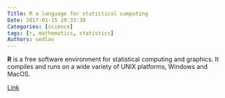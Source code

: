 ```yaml
---
Title: R a language for statistical cumputing
Date: 2017-01-15 19:33:38
Categories: [science]
tags: [r, mathematics, statistics]
Authors: sedlav
---
```


**R** is a free software environment for statistical computing and graphics. It compiles and runs on a wide variety of UNIX platforms, Windows and MacOS.

[Link](https://www.r-project.org/)
